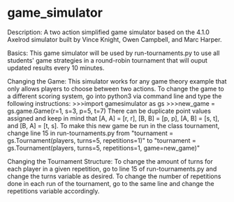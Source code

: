 # game_simulator
Description: A two action simplified game simulator based on the 4.1.0 Axelrod simulator built by Vince Knight, Owen Campbell, and Marc Harper.

Basics: This game simulator will be used by run-tournaments.py to use all students' game strategies in a round-robin tournament that will ouput updated results every 10 minutes. 

Changing the Game: This simulator works for any game theory example that only allows players to choose between two actions. To change the game to a different scoring system, go into python3 via command line and type the following instructions:
      >>>import gamesimulator as gs
      >>>new_game = gs.game.Game(r=1, s=3, p=5, t=7)
There can be duplicate point values assigned and keep in mind that [A, A] = [r, r], [B, B] = [p, p], [A, B] = [s, t], and 
[B, A] = [t, s]. To make this new game be run in the class tournament, change line 15 in run-tournaments.py from "tournament = gs.Tournament(players, turns=5, repetitions=1)" to "tournament = gs.Tournament(players, turns=5, repetitions=1, game=new_game)"

Changing the Tournament Structure: To change the amount of turns for each player in a given repetition, go to line 15 of run-tournaments.py and change the turns variable as desired. To change the number of repetitions done in each run of the tournament, go to the same line and change the repetitions variable accordingly.

